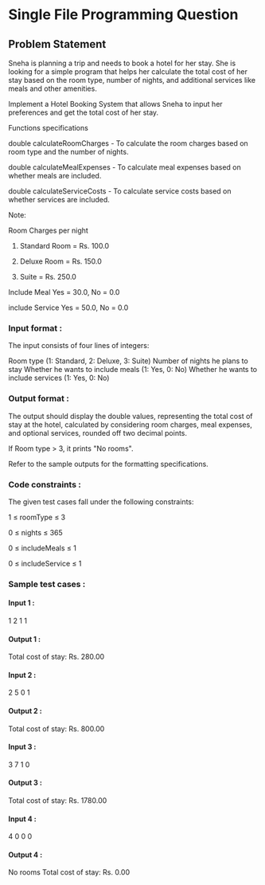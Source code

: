 # Single File Programming Question

## Problem Statement

Sneha is planning a trip and needs to book a hotel for her stay. She is looking for a simple program that helps her calculate the total cost of her stay based on the room type, number of nights, and additional services like meals and other amenities.

Implement a Hotel Booking System that allows Sneha to input her preferences and get the total cost of her stay.

Functions specifications

double calculateRoomCharges - To calculate the room charges based on room type and the number of nights.

double calculateMealExpenses - To calculate meal expenses based on whether meals are included.

double calculateServiceCosts - To calculate service costs based on whether services are included.

Note:

Room Charges per night

1. Standard Room = Rs. 100.0

1. Deluxe Room = Rs. 150.0

1. Suite = Rs. 250.0

Include Meal Yes = 30.0, No = 0.0

include Service Yes = 50.0, No = 0.0

### Input format :

The input consists of four lines of integers:

Room type (1: Standard, 2: Deluxe, 3: Suite)
Number of nights he plans to stay
Whether he wants to include meals (1: Yes, 0: No)
Whether he wants to include services (1: Yes, 0: No)

### Output format :

The output should display the double values, representing the total cost of stay at the hotel, calculated by considering room charges, meal expenses, and optional services, rounded off two decimal points.

If Room type > 3, it prints "No rooms".

Refer to the sample outputs for the formatting specifications.

### Code constraints :

The given test cases fall under the following constraints:

1 ≤ roomType ≤ 3

0 ≤ nights ≤ 365

0 ≤ includeMeals ≤ 1

0 ≤ includeService ≤ 1

### Sample test cases :

#### Input 1 :

1
2
1
1

#### Output 1 :

Total cost of stay: Rs. 280.00

#### Input 2 :

2
5
0
1

#### Output 2 :

Total cost of stay: Rs. 800.00

#### Input 3 :

3
7
1
0

#### Output 3 :

Total cost of stay: Rs. 1780.00

#### Input 4 :

4
0
0
0

#### Output 4 :

No rooms
Total cost of stay: Rs. 0.00
